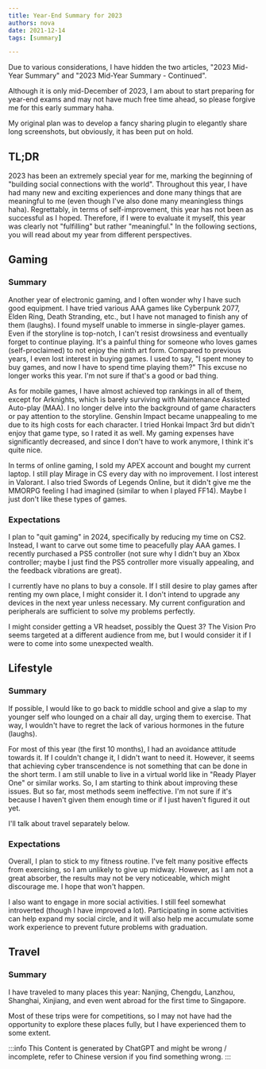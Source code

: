 ```yaml
---
title: Year-End Summary for 2023
authors: nova
date: 2021-12-14
tags: [summary]

---
```


Due to various considerations, I have hidden the two articles, "2023 Mid-Year Summary" and "2023 Mid-Year Summary - Continued".

Although it is only mid-December of 2023, I am about to start preparing for year-end exams and may not have much free time ahead, so please forgive me for this early summary haha.

My original plan was to develop a fancy sharing plugin to elegantly share long screenshots, but obviously, it has been put on hold.

<!--truncate-->

## TL;DR

2023 has been an extremely special year for me, marking the beginning of "building social connections with the world". Throughout this year, I have had many new and exciting experiences and done many things that are meaningful to me (even though I've also done many meaningless things haha). Regrettably, in terms of self-improvement, this year has not been as successful as I hoped. Therefore, if I were to evaluate it myself, this year was clearly not "fulfilling" but rather "meaningful." In the following sections, you will read about my year from different perspectives.


## Gaming

### Summary

Another year of electronic gaming, and I often wonder why I have such good equipment. I have tried various AAA games like Cyberpunk 2077, Elden Ring, Death Stranding, etc., but I have not managed to finish any of them (laughs). I found myself unable to immerse in single-player games. Even if the storyline is top-notch, I can't resist drowsiness and eventually forget to continue playing. It's a painful thing for someone who loves games (self-proclaimed) to not enjoy the ninth art form. Compared to previous years, I even lost interest in buying games. I used to say, "I spent money to buy games, and now I have to spend time playing them?" This excuse no longer works this year. I'm not sure if that's a good or bad thing.

As for mobile games, I have almost achieved top rankings in all of them, except for Arknights, which is barely surviving with Maintenance Assisted Auto-play (MAA). I no longer delve into the background of game characters or pay attention to the storyline. Genshin Impact became unappealing to me due to its high costs for each character. I tried Honkai Impact 3rd but didn't enjoy that game type, so I rated it as well. My gaming expenses have significantly decreased, and since I don't have to work anymore, I think it's quite nice.

In terms of online gaming, I sold my APEX account and bought my current laptop. I still play Mirage in CS every day with no improvement. I lost interest in Valorant. I also tried Swords of Legends Online, but it didn't give me the MMORPG feeling I had imagined (similar to when I played FF14). Maybe I just don't like these types of games.

### Expectations

I plan to "quit gaming" in 2024, specifically by reducing my time on CS2. Instead, I want to carve out some time to peacefully play AAA games. I recently purchased a PS5 controller (not sure why I didn't buy an Xbox controller; maybe I just find the PS5 controller more visually appealing, and the feedback vibrations are great).

I currently have no plans to buy a console. If I still desire to play games after renting my own place, I might consider it. I don't intend to upgrade any devices in the next year unless necessary. My current configuration and peripherals are sufficient to solve my problems perfectly.

I might consider getting a VR headset, possibly the Quest 3? The Vision Pro seems targeted at a different audience from me, but I would consider it if I were to come into some unexpected wealth.


## Lifestyle

### Summary

If possible, I would like to go back to middle school and give a slap to my younger self who lounged on a chair all day, urging them to exercise. That way, I wouldn't have to regret the lack of various hormones in the future (laughs).

For most of this year (the first 10 months), I had an avoidance attitude towards it. If I couldn't change it, I didn't want to need it. However, it seems that achieving cyber transcendence is not something that can be done in the short term. I am still unable to live in a virtual world like in "Ready Player One" or similar works. So, I am starting to think about improving these issues. But so far, most methods seem ineffective. I'm not sure if it's because I haven't given them enough time or if I just haven't figured it out yet.

I'll talk about travel separately below.


### Expectations

Overall, I plan to stick to my fitness routine. I've felt many positive effects from exercising, so I am unlikely to give up midway. However, as I am not a great absorber, the results may not be very noticeable, which might discourage me. I hope that won't happen.

I also want to engage in more social activities. I still feel somewhat introverted (though I have improved a lot). Participating in some activities can help expand my social circle, and it will also help me accumulate some work experience to prevent future problems with graduation.


## Travel

### Summary

I have traveled to many places this year: Nanjing, Chengdu, Lanzhou, Shanghai, Xinjiang, and even went abroad for the first time to Singapore.

Most of these trips were for competitions, so I may not have had the opportunity to explore these places fully, but I have experienced them to some extent.

:::info
This Content is generated by ChatGPT and might be wrong / incomplete, refer to Chinese version if you find something wrong.
:::

<!-- AI -->
